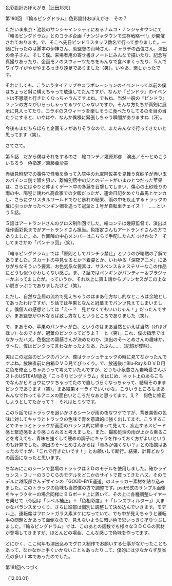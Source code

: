 <!-- source: http://web.archive.org/web/20250215190716/http://www.style.fm/as/05_column/tsujita/tsujita180.shtml -->

色彩設計おぼえがき［辻田邦夫］

第180回　『輪るピングドラム』色彩設計おぼえがき　その７

ただいま東京・池袋のサンシャインシティにあるナムコ・ナンジャタウンにて『輪るピングドラム』とのコラボ企画「ナンジャタウンで生存戦略ー!!」が開催されております。で、そこへ先日ピンドラスタッフ数名で行って参りました。一緒に行ったのは脚本の伊神さん、助監督の山崎さん、キャラデの西位さん、演出の金子さん、そして僕。来場者用の寄せ書きノートにみんなで描いたり、記念写真撮りあったり、企画モノのスウィーツたちをみんなで食べまくったり、５人でワイワイがやがやまるっきり遠足でありました（笑）。いやあ、楽しかったです。

それにしても、こういうタイアップやコラボレーションのイベントって以前の僕はちょっと斜に構えちゃって敬遠してたんですが、なんか『ピンドラ』のイベントは不思議と行きたくなっちゃうんですよね。でもね、当然一般の『ピンドラ』ファンの方々がいらっしゃってるワケじゃないですか。そんな方たちが真剣に展示に見入ってたり、コラボのスウィーツを楽しそうに食べたりしてるのを目の当たりにすると、いやはや、なんか異様に緊張しちゃう瞬間がありますね（汗）。

今後もまだちらほらと企画モノがありそうなので、またみんなで行ってきたいと思ってます（笑）。

さてさて。

第５話　だから僕はそれをするのさ　絵コンテ／幾原邦彦　演出／そ〜とめこういちろう　色指定／齋藤亜沙美

赤坂見附駅での事件で怪我を負って入院中の九宝阿佐美を見舞う真砂子が赤い玉のパチンコ銃で額を狙い、離婚別居中の父とのデートがいまひとつだった苹果は、さらにはゆりと仲よくデート中の多蕗を目撃してしまい、傷心の土砂降りの雨の中、陽毬に誘われ高倉家での夕飯だったが、運命日記をめぐり晶馬とケンカし、さらにクリスタルワールドでひと暴れの結果、雨の中を疾走するトラックの扉に引っかかったペンギン帽を追って冠葉と１号が自転車チェイス！　……という５話。

５話はアートランドさんのグロス制作回でした。絵コンテは幾原監督で、演出以降作画彩色までがアートランドさん担当。色指定さんもアートランドさんの方でありました。あ、作画陣の中心メンバーはこちらで手配したんだっけかな？　そしてまさかの「パンチラ回」（笑）。

『輪るピングドラム』では「原則としてパンチラ禁止」というのが暗黙の了解でありました。スカートの中見せるとか下着姿とか、いわゆる「深夜アニメ」にありがちなそういう要素、お色気系な要素は、サスペンス＆ミステリーなこの作品にどうも似つかわしくない感じ。ま、２話ではペンギンがパンティー＆ブラジャーかぶってましたが。っていうか、それ以上に第１話からプリンセスがこの上ない脱ぎッぷりでありましたけど（笑）。

ただし、自然な芝居の流れで見えちゃうのはまあ仕方なし的なところは余地としてあったわけですが、５話では苹果となんと冠葉までパンツ見えてしまいました。僕個人の感想としては「え〜？　見せなくてもいいじゃん！」だったんですが、まあ監督がＯＫならば致し方なしというところでありました（笑）。

で、まあその、苹果のパンティが白、というのはまあ当然といえば当然（げほげほッ）なのですが、冠葉のピンクってどうよ？　と（笑）。これ、僕の指示ではなかったハズ。色指定の齋藤さんが決めたのか、演出のそ〜とめさんの趣味か。う〜む、僕はピンクって言わなかったよなあ、たぶん……（記憶が曖昧）。

実はこの冠葉のピンクのパンツ、僕はラッシュチェックの時に見てなかったんですよね。放映直前に白箱ＤＶＤ見てびっくり。で、放送後にBlu-Ray＆ＤＶＤ用に色を修正しちゃおうって考えていたんですが、どうも小泉豊さん岩崎愛さんホストのUSTEAM放送「こっそりピングドラム」をはじめ、ネット上のあちこちでなんかビミョウにウケちゃってたので直しづらくなっちゃって、結局そのままピンクであります（笑）。まあ結果オーライでいいかな。こういうところもまあみんなで作ってるアニメの面白いところだなあと思ってます。え？　何色に修正しようとしてたかって？　それはヒミツです。

この５話ではトラックを追いかけるシーンが雨の夜なワケですが、背景美術の色味に対してキャラとトラックの色味で青を意識的に強く出してます。こうすることでキャラとトラックが画面のバランス的に締まって見えて、疾走するスピード感と緊迫感をより感じられると考えました。また、撮影処理の雨が上から乗ることを考えても、青味を強くして硬めの調子にキャラを作っておく方がよいというのも計算でした。演出のそ〜とめさんからは「青みが強くない？」との指摘はあったのですが、「これで行きたいです！」とお願いして断行。結果、計算どおりの画面になったと思います。

ちなみにこのシーンで登場のトラックは３Ｄのモデルを使用しました。確かライセンス・フリーの３ＤＣＧのモデルをどこかのサイトで買ってきたハズ。そのモデルに越阪部さんデザインの「GOOD-BYE運送」のステッカー素材を貼り込みました。このトラックの色味も当然僕の方で調整です。psd形式のサンプル画像をキャラクターの場合同様にＢＧボード上に置いて、その上に各種調整レイヤーを乗せて（今回は「レベル補正」＋「色相彩度」＋「レンズフィルター」）大まかなバランスをつくり、さらに細部は個別に調整して決め込んでいきます。モデル上、運転席はフロントガラス素ヌケになっていて、でも中が見えちゃうと運転手の問題とかあって面倒なので、見えないように暗い色で思いっきり塗りつぶしました。『輪るピングドラム』では、このあとの話数でも様々な３ＤＣＧの素材が登場してきますが、ほとんどの場合、こんな感じで色味を作ってます。

とにかく、ここ何年も演出込みでグロス制作でお願いする仕事がなかったこともあって、なかなか上手くいかないこともあったりして、僕的には少なからず反省点の多い１本であったのでした。

第181回へつづく

（12.03.01）
